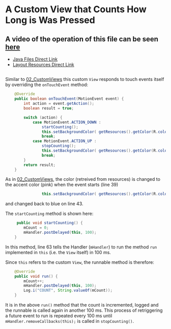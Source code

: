 # A Custom View that Counts How Long is Was Pressed

## A video of the operation of this file can be seen [here](https://youtu.be/ALXd6Tc1kzY)

 - [Java Files Direct Link](./app/src/main/java/com/example/pckosek/customviews_03) <br>
 - [Layout Resources Direct Link](./app/src/main/res/layout)
## 

Similar to [02_CustomViews](../02_CustomViews) this custom `View` responds to touch events itself by overriding the `onTouchEvent` method:
```java
    @Override
    public boolean onTouchEvent(MotionEvent event) {
        int action = event.getAction();
        boolean result = true;

        switch (action) {
            case MotionEvent.ACTION_DOWN :
                startCounting();
                this.setBackgroundColor( getResources().getColor(R.color.colorAccent) );
                break;
            case MotionEvent.ACTION_UP :
                stopCounting();
                this.setBackgroundColor( getResources().getColor(R.color.colorPrimary) );
                break;
        }
        return result;
    }
```

As in [02_CustomViews](../02_CustomViews), the color (retreived from resources) is changed to the accent color (pink) when the event starts (line 39)
```java
                this.setBackgroundColor( getResources().getColor(R.color.colorPrimary) );
```
 and changed back to blue on line 43.

 The `startCounting` method is shown here:
```java
     public void startCounting() {
        mCount = 0;
        mHandler.postDelayed(this, 100);
    }
```
In this method, line 63 tells the Handler (`mHandler`) to run the method `run` implemented in `this` (i.e. the `View` itself) in 100 ms.

Since `this` refers to the custom `View`, the runnable method is therefore:
```java
    @Override
    public void run() {
        mCount++;
        mHandler.postDelayed(this, 100);
        Log.i("COUNT", String.valueOf(mCount));
    }
```

It is in the above `run()` method that the count is incremented, logged and the runnable is called again in another 100 ms. This process of retriggering a future event to run is repeated every 100 ms until `mHandler.removeCallbacks(this);` is called in `stopCounting()`.




